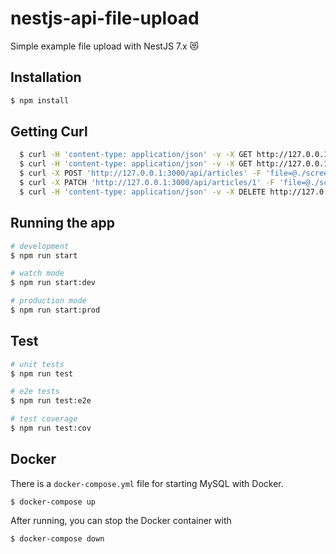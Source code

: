 # nestjs-api-file-upload

Simple example file upload with NestJS 7.x 😻

## Installation

```bash
$ npm install
```

## Getting Curl

```bash
  $ curl -H 'content-type: application/json' -v -X GET http://127.0.0.1:3000/api/articles  
  $ curl -H 'content-type: application/json' -v -X GET http://127.0.0.1:3000/api/articles/:id 
  $ curl -X POST 'http://127.0.0.1:3000/api/articles' -F 'file=@./screenshot.jpg' -F 'title=title #1' -F 'description=description #1'
  $ curl -X PATCH 'http://127.0.0.1:3000/api/articles/1' -F 'file=@./screenshot.jpg' -F 'title=title update #1' -F 'description=description update #1'
  $ curl -H 'content-type: application/json' -v -X DELETE http://127.0.0.1:3000/api/articles/:id 
```

## Running the app

```bash
# development
$ npm run start

# watch mode
$ npm run start:dev

# production mode
$ npm run start:prod
```

## Test

```bash
# unit tests
$ npm run test

# e2e tests
$ npm run test:e2e

# test coverage
$ npm run test:cov
```


## Docker

There is a `docker-compose.yml` file for starting MySQL with Docker.

`$ docker-compose up`

After running, you can stop the Docker container with

`$ docker-compose down`